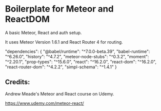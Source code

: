 # Boilerplate for Meteor and ReactDOM

A basic Meteor, React and auth setup.

It uses Meteor Version 1.6.1 and React Router 4 for routing.

"dependencies": {
  "@babel/runtime": "^7.0.0-beta.39",
  "babel-runtime": "^6.26.0",
  "history": "^4.7.2",
  "meteor-node-stubs": "^0.3.2",
  "moment": "^2.20.1",
  "prop-types": "^15.6.0",
  "react": "^16.2.0",
  "react-dom": "^16.2.0",
  "react-router-dom": "^4.2.2",
  "simpl-schema": "^1.4.1"
}

## Credits:

Andrew Meade's Meteor and React course on Udemy.

https://www.udemy.com/meteor-react/
